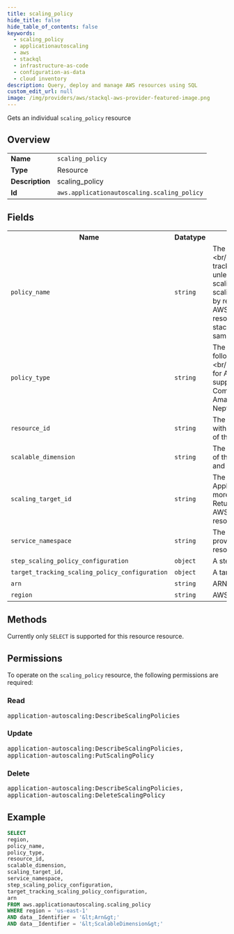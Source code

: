 ```yaml
---
title: scaling_policy
hide_title: false
hide_table_of_contents: false
keywords:
  - scaling_policy
  - applicationautoscaling
  - aws
  - stackql
  - infrastructure-as-code
  - configuration-as-data
  - cloud inventory
description: Query, deploy and manage AWS resources using SQL
custom_edit_url: null
image: /img/providers/aws/stackql-aws-provider-featured-image.png
---
```

Gets an individual <code>scaling_policy</code> resource

## Overview
<table><tbody>
<tr><td><b>Name</b></td><td><code>scaling_policy</code></td></tr>
<tr><td><b>Type</b></td><td>Resource</td></tr>
<tr><td><b>Description</b></td><td>scaling_policy</td></tr>
<tr><td><b>Id</b></td><td><code>aws.applicationautoscaling.scaling_policy</code></td></tr>
</tbody></table>

## Fields
<table><tbody>
<tr><th>Name</th><th>Datatype</th><th>Description</th></tr>
<tr><td><code>policy_name</code></td><td><code>string</code></td><td>The name of the scaling policy.&lt;br&#x2F;&gt;&lt;br&#x2F;&gt;Updates to the name of a target tracking scaling policy are not supported, unless you also update the metric used for scaling. To change only a target tracking scaling policy's name, first delete the policy by removing the existing AWS::ApplicationAutoScaling::ScalingPolicy resource from the template and updating the stack. Then, recreate the resource with the same settings and a different name.</td></tr>
<tr><td><code>policy_type</code></td><td><code>string</code></td><td>The scaling policy type.&lt;br&#x2F;&gt;&lt;br&#x2F;&gt;The following policy types are supported:&lt;br&#x2F;&gt;&lt;br&#x2F;&gt;TargetTrackingScaling Not supported for Amazon EMR&lt;br&#x2F;&gt;&lt;br&#x2F;&gt;StepScaling Not supported for DynamoDB, Amazon Comprehend, Lambda, Amazon Keyspaces, Amazon MSK, Amazon ElastiCache, or Neptune.</td></tr>
<tr><td><code>resource_id</code></td><td><code>string</code></td><td>The identifier of the resource associated with the scaling policy. This string consists of the resource type and unique identifier.</td></tr>
<tr><td><code>scalable_dimension</code></td><td><code>string</code></td><td>The scalable dimension. This string consists of the service namespace, resource type, and scaling property.</td></tr>
<tr><td><code>scaling_target_id</code></td><td><code>string</code></td><td>The CloudFormation-generated ID of an Application Auto Scaling scalable target. For more information about the ID, see the Return Value section of the AWS::ApplicationAutoScaling::ScalableTarget resource.</td></tr>
<tr><td><code>service_namespace</code></td><td><code>string</code></td><td>The namespace of the AWS service that provides the resource, or a custom-resource.</td></tr>
<tr><td><code>step_scaling_policy_configuration</code></td><td><code>object</code></td><td>A step scaling policy.</td></tr>
<tr><td><code>target_tracking_scaling_policy_configuration</code></td><td><code>object</code></td><td>A target tracking scaling policy.</td></tr>
<tr><td><code>arn</code></td><td><code>string</code></td><td>ARN is a read only property for the resource.</td></tr>
<tr><td><code>region</code></td><td><code>string</code></td><td>AWS region.</td></tr>

</tbody></table>

## Methods
Currently only <code>SELECT</code> is supported for this resource resource.

## Permissions

To operate on the <code>scaling_policy</code> resource, the following permissions are required:

### Read
<pre>
application-autoscaling:DescribeScalingPolicies</pre>

### Update
<pre>
application-autoscaling:DescribeScalingPolicies,
application-autoscaling:PutScalingPolicy</pre>

### Delete
<pre>
application-autoscaling:DescribeScalingPolicies,
application-autoscaling:DeleteScalingPolicy</pre>


## Example
```sql
SELECT
region,
policy_name,
policy_type,
resource_id,
scalable_dimension,
scaling_target_id,
service_namespace,
step_scaling_policy_configuration,
target_tracking_scaling_policy_configuration,
arn
FROM aws.applicationautoscaling.scaling_policy
WHERE region = 'us-east-1'
AND data__Identifier = '&lt;Arn&gt;'
AND data__Identifier = '&lt;ScalableDimension&gt;'
```
